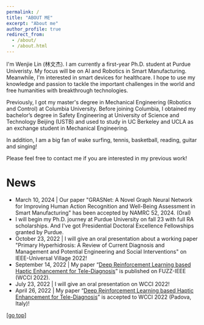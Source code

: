 ```yaml
---
permalink: /
title: "ABOUT ME"
excerpt: "About me"
author_profile: true
redirect_from: 
  - /about/
  - /about.html
---
```


I'm Wenjie Lin (林文杰). I am currently a first-year Ph.D. student at Purdue Univeristy. My focus will be on AI and Robotics in Smart Manufacturing. Meanwhile, I'm interested in smart devices for healthcare. I hope to use my knowledge and passion to tackle the important challenges in the world and free humanities with breakthrough technologies.

Previously, I got my master's degree in Mechanical Engineering (Robotics and Control) at Columbia University. Before joining Columbia, I obtained my bachelor’s degree in Safety Engineering at University of Science and Technology Beijing (USTB) and used to study in UC Berkeley and UCLA as an exchange student in Mechanical Engineering. 

In addition, I am a big fan of wake surfing, tennis, basketball, reading, guitar and singing!

Please feel free to contact me if you are interested in my previous work!

News
===  
* March 10, 2024 | Our paper "GRASNet: A Novel Graph Neural Network for Improving Human Action Recognition and Well-Being Assessment in Smart Manufacturing" has been accepted by NAMRC 52, 2024. (Oral)
* I will begin my Ph.D. journey at Purdue University on fall 23 with full RA scholarships. And I've got Presidential Doctoral Excellence Fellowships granted by Purdue.
* October 23, 2022 | I will give an oral presentation about a working paper "Primary Hyperhidrosis: A Review of Current Diagnosis and Management and Potential Engineering and Social Interventions" on IEEE-Universal Village 2022!
* September 14, 2022 | My paper “[Deep Reinforcement Learning based Haptic Enhancement for Tele-Diagnosis](https://ieeexplore.ieee.org/abstract/document/9882866)” is published on FUZZ-IEEE (WCCI 2022).
* July 23, 2022 | I will give an oral presentation on WCCI 2022!
* April 26, 2022 | My paper “[Deep Reinforcement Learning based Haptic Enhancement for Tele-Diagnosis](https://ieeexplore.ieee.org/abstract/document/9882866)” is accepted to WCCI 2022 (Padova, Italy)!



[[go top](https://wenjielin-michael.github.io/)]  
